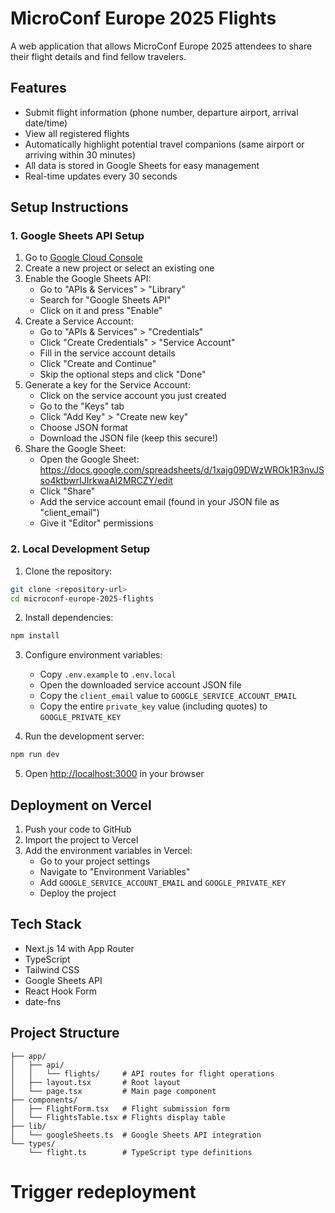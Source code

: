 # MicroConf Europe 2025 Flights

A web application that allows MicroConf Europe 2025 attendees to share their flight details and find fellow travelers.

## Features

- Submit flight information (phone number, departure airport, arrival date/time)
- View all registered flights
- Automatically highlight potential travel companions (same airport or arriving within 30 minutes)
- All data is stored in Google Sheets for easy management
- Real-time updates every 30 seconds

## Setup Instructions

### 1. Google Sheets API Setup

1. Go to [Google Cloud Console](https://console.cloud.google.com/)
2. Create a new project or select an existing one
3. Enable the Google Sheets API:
   - Go to "APIs & Services" > "Library"
   - Search for "Google Sheets API"
   - Click on it and press "Enable"
4. Create a Service Account:
   - Go to "APIs & Services" > "Credentials"
   - Click "Create Credentials" > "Service Account"
   - Fill in the service account details
   - Click "Create and Continue"
   - Skip the optional steps and click "Done"
5. Generate a key for the Service Account:
   - Click on the service account you just created
   - Go to the "Keys" tab
   - Click "Add Key" > "Create new key"
   - Choose JSON format
   - Download the JSON file (keep this secure!)
6. Share the Google Sheet:
   - Open the Google Sheet: https://docs.google.com/spreadsheets/d/1xajg09DWzWROk1R3nvJSso4ktbwrIJIrkwaAI2MRCZY/edit
   - Click "Share"
   - Add the service account email (found in your JSON file as "client_email")
   - Give it "Editor" permissions

### 2. Local Development Setup

1. Clone the repository:
```bash
git clone <repository-url>
cd microconf-europe-2025-flights
```

2. Install dependencies:
```bash
npm install
```

3. Configure environment variables:
   - Copy `.env.example` to `.env.local`
   - Open the downloaded service account JSON file
   - Copy the `client_email` value to `GOOGLE_SERVICE_ACCOUNT_EMAIL`
   - Copy the entire `private_key` value (including quotes) to `GOOGLE_PRIVATE_KEY`

4. Run the development server:
```bash
npm run dev
```

5. Open [http://localhost:3000](http://localhost:3000) in your browser

## Deployment on Vercel

1. Push your code to GitHub
2. Import the project to Vercel
3. Add the environment variables in Vercel:
   - Go to your project settings
   - Navigate to "Environment Variables"
   - Add `GOOGLE_SERVICE_ACCOUNT_EMAIL` and `GOOGLE_PRIVATE_KEY`
   - Deploy the project

## Tech Stack

- Next.js 14 with App Router
- TypeScript
- Tailwind CSS
- Google Sheets API
- React Hook Form
- date-fns

## Project Structure

```
├── app/
│   ├── api/
│   │   └── flights/     # API routes for flight operations
│   ├── layout.tsx       # Root layout
│   └── page.tsx         # Main page component
├── components/
│   ├── FlightForm.tsx   # Flight submission form
│   └── FlightsTable.tsx # Flights display table
├── lib/
│   └── googleSheets.ts  # Google Sheets API integration
└── types/
    └── flight.ts        # TypeScript type definitions
```
# Trigger redeployment
